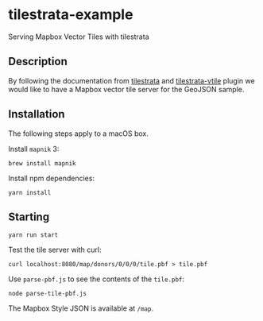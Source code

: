 # tilestrata-example
Serving Mapbox Vector Tiles with tilestrata

## Description

By following the documentation from [tilestrata](https://github.com/naturalatlas/tilestrata) and [tilestrata-vtile](https://github.com/naturalatlas/tilestrata-vtile) plugin
we would like to have a Mapbox vector tile server for the GeoJSON sample.

## Installation

The following steps apply to a macOS box.

Install `mapnik` 3:
```
brew install mapnik
```

Install npm dependencies:
```
yarn install
```

## Starting

```
yarn run start
```

Test the tile server with curl:
```
curl localhost:8080/map/donors/0/0/0/tile.pbf > tile.pbf
```

Use `parse-pbf.js` to see the contents of the `tile.pbf`:
```
node parse-tile-pbf.js
```

The Mapbox Style JSON is available at `/map`.
